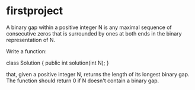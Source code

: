 # firstproject

A binary gap within a positive integer N is any maximal sequence of consecutive zeros that is surrounded by ones at both ends in the binary representation of N.

Write a function:

class Solution { public int solution(int N); }

that, given a positive integer N, returns the length of its longest binary gap. The function should return 0 if N doesn't contain a binary gap.
